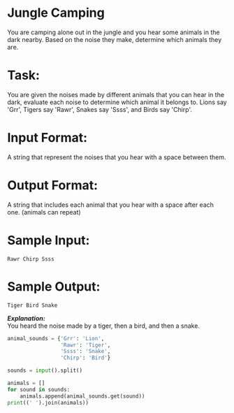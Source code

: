 # Jungle Camping

You are camping alone out in the jungle and you hear some animals in the dark nearby. Based on the noise they make, determine which animals they are.

# Task: 
You are given the noises made by different animals that you can hear in the dark, evaluate each noise to determine which animal it belongs to. Lions say 'Grr', Tigers say 'Rawr', Snakes say 'Ssss', and Birds say 'Chirp'.

# Input Format: 
A string that represent the noises that you hear with a space between them.

# Output Format: 
A string that includes each animal that you hear with a space after each one. (animals can repeat)

# Sample Input: 
```Rawr Chirp Ssss```

# Sample Output: 
```Tiger Bird Snake```

***Explanation:***<br/> 
You heard the noise made by a tiger, then a bird, and then a snake.


```python
animal_sounds = {'Grr': 'Lion',
                 'Rawr': 'Tiger',
                 'Ssss': 'Snake',
                 'Chirp': 'Bird'}

sounds = input().split()

animals = []
for sound in sounds:
    animals.append(animal_sounds.get(sound))
print((' ').join(animals))
```
